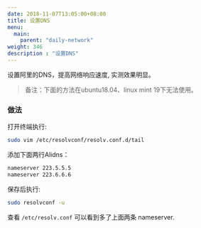 ```yaml
---
date: 2018-11-07T13:05:00+08:00
title: 设置DNS
menu:
  main:
    parent: "daily-network"
weight: 346
description : "设置DNS"
---
```


设置阿里的DNS，提高网络响应速度, 实测效果明显。

> 备注：下面的方法在ubuntu18.04、linux mint 19下无法使用。

### 做法

打开终端执行:

```bash
sudo vim /etc/resolvconf/resolv.conf.d/tail
```

添加下面两行Alidns：

```bash
nameserver 223.5.5.5
nameserver 223.6.6.6
```

保存后执行:

```bash
sudo resolvconf -u
```

查看 `/etc/resolv.conf` 可以看到多了上面两条 nameserver.